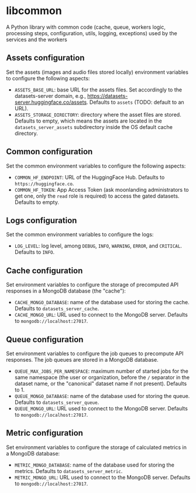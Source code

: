 # libcommon

A Python library with common code (cache, queue, workers logic, processing steps, configuration, utils, logging, exceptions) used by the services and the workers

## Assets configuration

Set the assets (images and audio files stored locally) environment variables to configure the following aspects:

- `ASSETS_BASE_URL`: base URL for the assets files. Set accordingly to the datasets-server domain, e.g., https://datasets-server.huggingface.co/assets. Defaults to `assets` (TODO: default to an URL).
- `ASSETS_STORAGE_DIRECTORY`: directory where the asset files are stored. Defaults to empty, which means the assets are located in the `datasets_server_assets` subdirectory inside the OS default cache directory.

## Common configuration

Set the common environment variables to configure the following aspects:

- `COMMON_HF_ENDPOINT`: URL of the HuggingFace Hub. Defaults to `https://huggingface.co`.
- `COMMON_HF_TOKEN`: App Access Token (ask moonlanding administrators to get one, only the `read` role is required) to access the gated datasets. Defaults to empty.

## Logs configuration

Set the common environment variables to configure the logs:

- `LOG_LEVEL`: log level, among `DEBUG`, `INFO`, `WARNING`, `ERROR`, and `CRITICAL`. Defaults to `INFO`.

## Cache configuration

Set environment variables to configure the storage of precomputed API responses in a MongoDB database (the "cache"):

- `CACHE_MONGO_DATABASE`: name of the database used for storing the cache. Defaults to `datasets_server_cache`.
- `CACHE_MONGO_URL`: URL used to connect to the MongoDB server. Defaults to `mongodb://localhost:27017`.

## Queue configuration

Set environment variables to configure the job queues to precompute API responses. The job queues are stored in a MongoDB database.

- `QUEUE_MAX_JOBS_PER_NAMESPACE`: maximum number of started jobs for the same namespace (the user or organization, before the `/` separator in the dataset name, or the "canonical" dataset name if not present). Defaults to 1.
- `QUEUE_MONGO_DATABASE`: name of the database used for storing the queue. Defaults to `datasets_server_queue`.
- `QUEUE_MONGO_URL`: URL used to connect to the MongoDB server. Defaults to `mongodb://localhost:27017`.

## Metric configuration

Set environment variables to configure the storage of calculated metrics in a MongoDB database:

- `METRIC_MONGO_DATABASE`: name of the database used for storing the metrics. Defaults to `datasets_server_metric`.
- `METRIC_MONGO_URL`: URL used to connect to the MongoDB server. Defaults to `mongodb://localhost:27017`.
